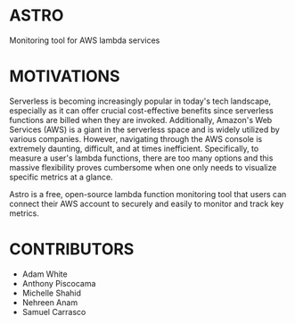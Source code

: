 # ASTRO
Monitoring tool for AWS lambda services

# MOTIVATIONS

Serverless is becoming increasingly popular in today's tech landscape, especially as it can offer crucial cost-effective benefits since serverless functions are billed when they are invoked. Additionally, Amazon's Web Services (AWS) is a giant in the serverless space and is widely utilized by various companies. However, navigating through the AWS console is extremely daunting, difficult, and at times inefficient. Specifically, to measure a user's lambda functions, there are too many options and this massive flexibility proves cumbersome when one only needs to visualize specific metrics at a glance.

Astro is a free, open-source lambda function monitoring tool that users can connect their AWS account to securely and easily to monitor and track key metrics.

# CONTRIBUTORS

- Adam White
- Anthony Piscocama
- Michelle Shahid
- Nehreen Anam
- Samuel Carrasco
